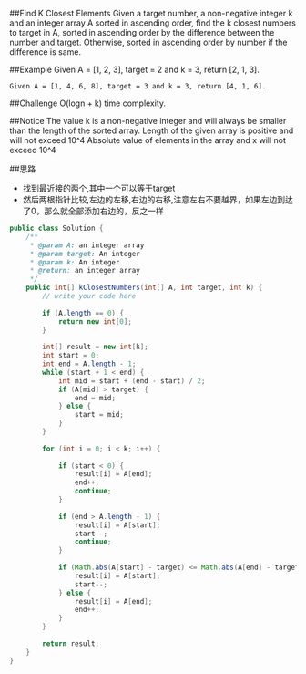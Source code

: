 ##Find K Closest Elements
	Given a target number, a non-negative integer k and an integer array A sorted in ascending order,
	find the k closest numbers to target in A,
	sorted in ascending order by the difference between the number and target.
	Otherwise, sorted in ascending order by number if the difference is same.

##Example
	Given A = [1, 2, 3], target = 2 and k = 3, return [2, 1, 3].

	Given A = [1, 4, 6, 8], target = 3 and k = 3, return [4, 1, 6].

##Challenge
	O(logn + k) time complexity.

##Notice
	The value k is a non-negative integer and will always be smaller than the length of the sorted array.
	Length of the given array is positive and will not exceed 10^4
	Absolute value of elements in the array and x will not exceed 10^4


##思路
- 找到最近接的两个,其中一个可以等于target
- 然后两根指针比较,左边的左移,右边的右移,注意左右不要越界，如果左边到达了0，那么就全部添加右边的，反之一样


```java
public class Solution {
    /**
     * @param A: an integer array
     * @param target: An integer
     * @param k: An integer
     * @return: an integer array
     */
    public int[] kClosestNumbers(int[] A, int target, int k) {
        // write your code here
        
        if (A.length == 0) {
            return new int[0];
        }
        
        int[] result = new int[k];
        int start = 0;
        int end = A.length - 1;
        while (start + 1 < end) {
            int mid = start + (end - start) / 2;
            if (A[mid] > target) {
                end = mid;
            } else {
                start = mid;
            }
        }
        
        for (int i = 0; i < k; i++) {
            
            if (start < 0) {
                result[i] = A[end];
                end++;
                continue;
            }
            
            if (end > A.length - 1) {
                result[i] = A[start];
                start--;
                continue;
            }
            
            if (Math.abs(A[start] - target) <= Math.abs(A[end] - target)) {
                result[i] = A[start];
                start--;
            } else {
                result[i] = A[end];
                end++;
            }
        }
        
        return result;
    }
}
```
